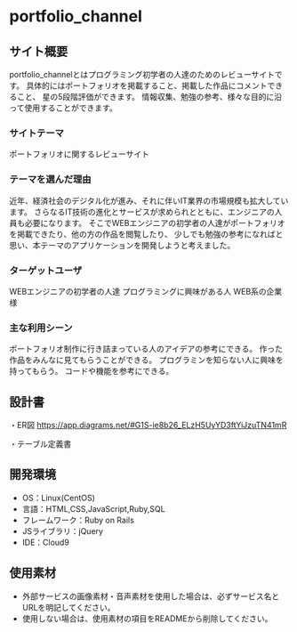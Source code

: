 # portfolio_channel

## サイト概要
portfolio_channelとはプログラミング初学者の人達のためのレビューサイトです。
具体的にはポートフォリオを掲載すること、掲載した作品にコメントできること、
星の5段階評価ができます。
情報収集、勉強の参考、様々な目的に沿って使用することができます。

### サイトテーマ
ポートフォリオに関するレビューサイト

### テーマを選んだ理由
近年、経済社会のデジタル化が進み、それに伴いIT業界の市場規模も拡大しています。
さらなるIT技術の進化とサービスが求められとともに、エンジニアの人員も必要になります。
そこでWEBエンジニアの初学者の人達がポートフォリオを掲載できたり、他の方の作品を閲覧したり、
少しでも勉強の参考になればと思い、本テーマのアプリケーションを開発しようと考えました。

### ターゲットユーザ
WEBエンジニアの初学者の人達
プログラミングに興味がある人
WEB系の企業様

### 主な利用シーン
ポートフォリオ制作に行き詰まっている人のアイデアの参考にできる。
作った作品をみんなに見てもらうことができる。
プログラミンを知らない人に興味を持ってもらう。
コードや機能を参考にできる。

## 設計書
・ER図
https://app.diagrams.net/#G1S-ie8b26_ELzH5UyYD3ftYiJzuTN41mR

・テーブル定義書


## 開発環境
- OS：Linux(CentOS)
- 言語：HTML,CSS,JavaScript,Ruby,SQL
- フレームワーク：Ruby on Rails
- JSライブラリ：jQuery
- IDE：Cloud9

## 使用素材
- 外部サービスの画像素材・音声素材を使用した場合は、必ずサービス名とURLを明記してください。
- 使用しない場合は、使用素材の項目をREADMEから削除してください。